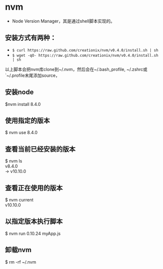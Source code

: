 # nvm

* Node Version Manager，其是通过shell脚本实现的。

## 安装方式有两种：

* `$ curl https://raw.github.com/creationix/nvm/v0.4.0/install.sh | sh`
* `$ wget -qO- https://raw.github.com/creationix/nvm/v0.4.0/install.sh | sh`

以上脚本会把nvm库clone到~/.nvm，然后会在~/.bash_profile, ~/.zshrc或`~/.profile末尾添加source，

## 安装node

$nvm install 8.4.0 

## 使用指定的版本

$ nvm use 8.4.0 

## 查看当前已经安装的版本

$ nvm ls  
         v8.4.0  
->     v10.10.0

## 查看正在使用的版本

$ nvm current  
v10.10.0

## 以指定版本执行脚本

$ nvm run 0.10.24 myApp.js

## 卸载nvm

$ rm -rf ~/.nvm